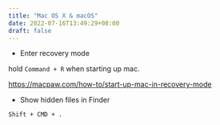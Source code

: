 ```yaml
---
title: "Mac OS X & macOS"
date: 2022-07-16T13:49:29+08:00
draft: false
---
```


- Enter recovery mode 
	
hold `Command + R` when starting up mac.

https://macpaw.com/how-to/start-up-mac-in-recovery-mode

- Show hidden files in Finder 
	
`Shift + CMD + .`
